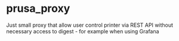 # prusa_proxy

Just small proxy that allow user control printer via REST API without necessary access to digest - for example when using Grafana
